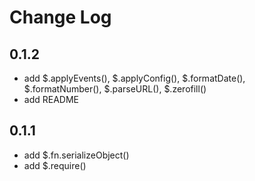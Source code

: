 
# Change Log

## 0.1.2

- add $.applyEvents(), $.applyConfig(), $.formatDate(), $.formatNumber(), $.parseURL(), $.zerofill()
- add README

## 0.1.1

- add $.fn.serializeObject()
- add $.require()
